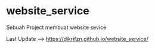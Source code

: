 # website_service
Sebuah Project membuat website sevice

Last Update --> https://dikrifzn.github.io/website_service/
